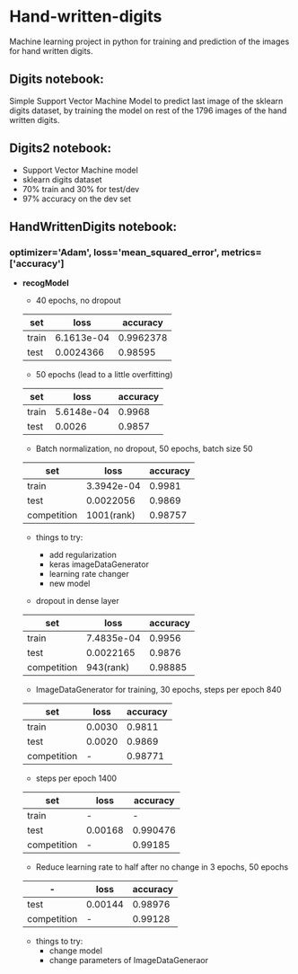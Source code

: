# Hand-written-digits
Machine learning project in python for training and prediction of the images for hand written digits.

## Digits notebook:
Simple Support Vector Machine Model to predict last image of the sklearn digits dataset, by training the model on rest of the 1796 images of the hand written digits.

## Digits2 notebook:
- Support Vector Machine model
- sklearn digits dataset
- 70% train and 30% for test/dev
- 97% accuracy on the dev set

## HandWrittenDigits notebook:
### optimizer='Adam', loss='mean_squared_error', metrics=['accuracy']
 - **recogModel**
    - 40 epochs, no dropout
    
    set | loss | accuracy
   ------------ | ------------ | -------------
    train | 6.1613e-04 | 0.9962378
    test | 0.0024366 | 0.98595
    
    - 50 epochs (lead to a little overfitting)
    
    set | loss | accuracy
   ------------ | ------------ | -------------
    train | 5.6148e-04 | 0.9968
    test | 0.0026 | 0.9857
    
    - Batch normalization, no dropout, 50 epochs, batch size 50
    
    set | loss | accuracy
   ------------ | ------------ | -------------
    train | 3.3942e-04 | 0.9981
    test | 0.0022056 | 0.9869
    competition | 1001(rank) | 0.98757
    
    - things to try:
      - add regularization
      - keras imageDataGenerator
      - learning rate changer
      - new model
    
    - dropout in dense layer
    
    set | loss | accuracy
   ------------ | ------------ | -------------
    train | 7.4835e-04 | 0.9956
    test | 0.0022165 | 0.9876
    competition | 943(rank) | 0.98885
    
    - ImageDataGenerator for training, 30 epochs, steps per epoch 840
    
    set | loss | accuracy
   ------------ | ------------ | -------------
    train | 0.0030 | 0.9811
    test | 0.0020 | 0.9869
    competition | - | 0.98771
    - steps per epoch 1400
    
    set | loss | accuracy
   ------------ | ------------ | -------------
    train | - | -
    test | 0.00168 | 0.990476
    competition | - | 0.99185
    
    - Reduce learning rate to half after no change in 3 epochs, 50 epochs
    
    \- | loss | accuracy
   ------------ | ------------ | -------------
    test | 0.00144 | 0.98976
    competition | - | 0.99128
    
    - things to try:
      - change model
      - change parameters of ImageDataGeneraor
